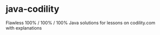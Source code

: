 # java-codility
Flawless 100% / 100% / 100% Java solutions for lessons on codility.com with explanations

